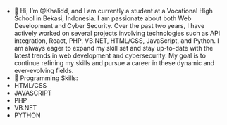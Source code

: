 - 👋 Hi, I’m @Khalidd, and I am currently a student at a Vocational High School in Bekasi, Indonesia. I am passionate about both Web Development and Cyber Security. Over the past two years, I have actively worked on several projects involving technologies such as API integration, React, PHP, VB.NET, HTML/CSS, JavaScript, and Python. I am always eager to expand my skill set and stay up-to-date with the latest trends in web development and cybersecurity. My goal is to continue refining my skills and pursue a career in these dynamic and ever-evolving fields.
- 🌱 Programming Skills:
- HTML/CSS
- JAVASCRIPT
- PHP
- VB.NET
- PYTHON
  

<!---
Khalidd88/Khalidd88 is a ✨ special ✨ repository because its `README.md` (this file) appears on your GitHub profile.
You can click the Preview link to take a look at your changes.
--->
